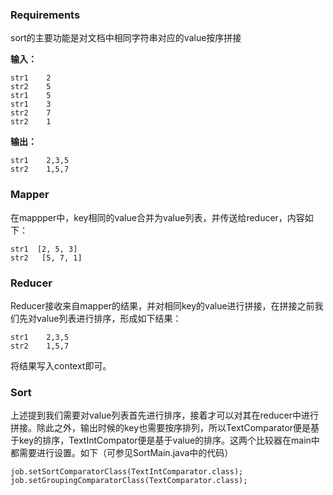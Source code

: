 ### Requirements
sort的主要功能是对文档中相同字符串对应的value按序拼接

**输入：**
```
str1	2
str2	5
str1	5
str1	3
str2	7
str2	1
```

**输出：**
```
str1    2,3,5
str2    1,5,7
```


### Mapper


在mappper中，key相同的value合并为value列表，并传送给reducer，内容如下：
```
str1  [2, 5, 3]
str2   [5, 7, 1]
```

### Reducer
Reducer接收来自mapper的结果，并对相同key的value进行拼接，在拼接之前我们先对value列表进行排序，形成如下结果：
```
str1    2,3,5
str2    1,5,7
```
将结果写入context即可。

### Sort
上述提到我们需要对value列表首先进行排序，接着才可以对其在reducer中进行拼接。除此之外，输出时候的key也需要按序排列，所以TextComparator便是基于key的排序，TextIntCompator便是基于value的排序。这两个比较器在main中都需要进行设置。如下（可参见SortMain.java中的代码）
```
job.setSortComparatorClass(TextIntComparator.class);
job.setGroupingComparatorClass(TextComparator.class);
```


